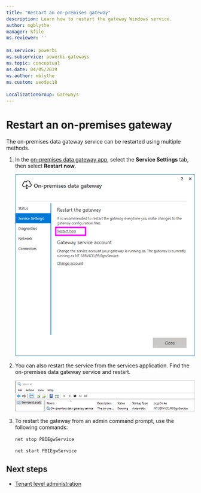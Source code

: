 ```yaml
---
title: "Restart an on-premises gateway"
description: Learn how to restart the gateway Windows service.
author: mgblythe
manager: kfile
ms.reviewer: ''

ms.service: powerbi
ms.subservice: powerbi-gateways
ms.topic: conceptual
ms.date: 04/05/2019
ms.author: mblythe
ms.custom: seodec18

LocalizationGroup: Gateways
---
```


# Restart an on-premises gateway

The on-premises data gateway service can be restarted using multiple methods.

1. In the [on-premises data gateway app](service-gateway-app.md), select the **Service Settings** tab, then select **Restart now**.

    ![Select Restart now](media/service-gateway-restart/restart-gateway.png)

2. You can also restart the service from the services application. Find the on-premises data gateway service and restart.

    ![Select Restart now](media/service-gateway-restart/service-restart.png)

3. To restart the gateway from an admin command prompt, use the following commands:

    `net stop PBIEgwService`

    `net start PBIEgwService`

## Next steps

* [Tenant level administration](service-gateway-tenant-level-admin.md)
